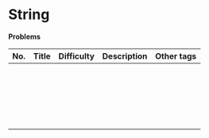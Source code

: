 # String



**Problems**

| No.  | Title | Difficulty | Description | Other tags |
| :--: | ----- | :--------: | :---------: | ---------- |
|      |       |            |             |            |
|      |       |            |             |            |
|      |       |            |             |            |
|      |       |            |             |            |
|      |       |            |             |            |
|      |       |            |             |            |
|      |       |            |             |            |
|      |       |            |             |            |
|      |       |            |             |            |
|      |       |            |             |            |
|      |       |            |             |            |
|      |       |            |             |            |
|      |       |            |             |            |
|      |       |            |             |            |
|      |       |            |             |            |
|      |       |            |             |            |
|      |       |            |             |            |
|      |       |            |             |            |
|      |       |            |             |            |
|      |       |            |             |            |
|      |       |            |             |            |
|      |       |            |             |            |

